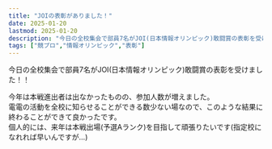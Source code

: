 ```yaml
---
title: "JOIの表彰がありました！"
date: 2025-01-20
lastmod: 2025-01-20
description: "今日の全校集会で部員7名がJOI(日本情報オリンピック)敢闘賞の表彰を受けました！！"
tags: ["競プロ","情報オリンピック","表彰"]
---
```


今日の全校集会で部員7名がJOI(日本情報オリンピック)敢闘賞の表彰を受けました！！

今年は本戦進出者は出なかったものの、参加人数が増えました。<br>
電電の活動を全校に知らせることができる数少ない場なので、このような結果に終わることができて良かったです。<br>
個人的には、来年は本戦出場(予選Aランク)を目指して頑張りたいです(指定校になれれば早いんですが…)